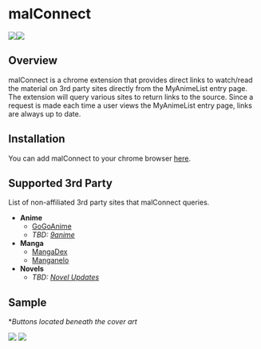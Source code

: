 
# malConnect
![](https://img.shields.io/badge/version-2.0-blue)![](https://img.shields.io/badge/license-MIT-green)

## Overview
malConnect is a chrome extension that provides direct links to watch/read the material on 3rd party sites directly from the MyAnimeList entry page. The extension will query various sites to return links to the source. Since a request is made each time a user views the MyAnimeList entry page, links are always up to date.

## Installation
You can add malConnect to your chrome browser [here](https://chrome.google.com/webstore/detail/malconnect/chjndlglgibbpffohnodhcfohpfegogg).

## Supported 3rd Party
List of non-affiliated 3rd party sites that malConnect queries.
- **Anime**
	- [GoGoAnime](https://ww3.gogoanime2.org/)
	- *TBD: [9anime](https://9anime.pl/)*
- **Manga**
	- [MangaDex](https://mangadex.org/)
	- [Manganelo](https://gogoanime.tel/)
- **Novels**
	- *TBD: [Novel Updates](https://www.novelupdates.com/)*

## Sample
**Buttons located beneath the cover art*

![](https://cdn.discordapp.com/attachments/942218891952783421/1054160445742776330/image.png)
![](https://cdn.discordapp.com/attachments/942218891952783421/1054162749636227172/image.png)
